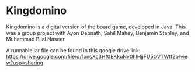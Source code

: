 # Kingdomino
Kingdomino is a digital version of the board game, developed in Java. This was a group project with Ayon Debnath, Sahil Mahey, Benjamin Stanley, and Muhammad Bilal Naseer.

A runnable jar file can be found in this google drive link: https://drive.google.com/file/d/1xnsXc3Hf0EKkuNv0hIHjjFU5OVTWtf2p/view?usp=sharing

